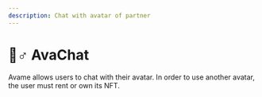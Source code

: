 ```yaml
---
description: Chat with avatar of partner
---
```


# 🧏♂ AvaChat

Avame allows users to chat with their avatar. In order to use another avatar, the user must rent or own its NFT.
